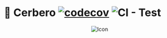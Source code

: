 🐾 Cerbero [![codecov](https://codecov.io/gh/thecreazy/cerbero/branch/master/graph/badge.svg?token=ZCLT8ZZ9RH)](https://codecov.io/gh/thecreazy/cerbero) ![CI - Test](https://github.com/thecreazy/cerbero/workflows/CI%20-%20Test/badge.svg?branch=master)
===

<p align="center">
  <img src="https://github.com/thecreazy/cerbero/blob/master/docs/logo.png" alt="Icon"/>
</p>
